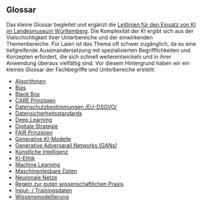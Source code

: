 ## Glossar
Das kleine Glossar begleitet und ergänzt die [Leitlinien für den Einsatz von KI im Landesmuseum Württemberg](01_Leitlinien.md). 
Die Komplexität der KI ergibt sich aus der Vielschichtigkeit ihrer Unterbereiche und der einwirkenden Themenbereiche. Für Laien ist das Thema oft schwer zugänglich, da es eine tiefgreifende Auseinandersetzung mit spezialisierten Begrifflichkeiten und Konzepten erfordert, die sich schnell weiterentwickeln und in ihrer Anwendung überaus vielfältig sind. Vor diesem Hintergrund haben wir ein kleines Glossar der Fachbegriffe und Unterbereiche erstellt:

+ [Algorithmen](0201_glossar_algorithmen.md)
+ [Bias](0202_glossar_bias.md)
+ [Black Box](0203_glossar_blackbox.md)
+ [CARE Prinzipien](0204_glossar_care.md)
+ [Datenschutzbestimmungen /EU-DSGVO/](0205_glossar_datenschutzbestimmungen.md)
+ [Datensicherheitsstandards](0206_glossar_datensicherheitsstandards.md)
+ [Deep Learning](0207_glossar_deeplearning.md)
+ [Digitale Strategie](0208_glossar_digitalestrategie.md)
+ [FAIR Prinzipien](0209_glossar_fair.md)
+ [Generative KI-Modelle](0210_glossar_generativeKI.md)
+ [Generative Adversarail Networks (GANs)](0219_glossar_gan.md)
+ [Künstliche Intelligenz](0211_glossar_kuenstlicheintelligenz.md)
+ [KI-Ethik](0212_glossar_kiethik.md)
+ [Machine Learning](0213_glossar_machinelearning.md)
+ [Maschinenlesbare Daten](0214_glossar_maschinenlesbar.md)
+ [Neuronale Netze](0215_glossar_neuronalenetze.md)
+ [Regeln zur guten wissenschaftlichen Praxis](0216_glossar_regeln.md)
+ [Input- / Trainingsdaten](0217_glossar_trainingsdaten.md)
+ [Wissensmodellierung](0218_glossar_wissensmodellierung.md)
